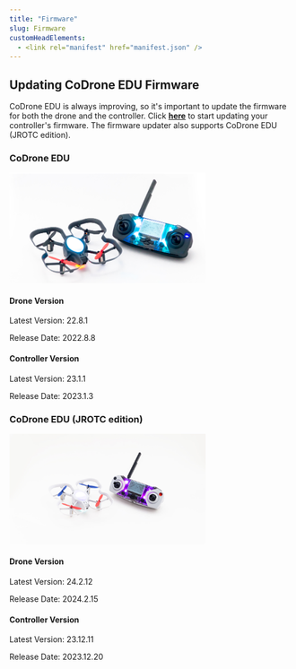 ```yaml
---
title: "Firmware"
slug: Firmware
customHeadElements:
  - <link rel="manifest" href="manifest.json" />
---
```


## Updating CoDrone EDU Firmware
CoDrone EDU is always improving, so it's important to update the firmware for both the drone and the controller. Click **<a href="https://codrone.robolink.com/edu/updater/">here</a>** to start updating your controller's firmware. The firmware updater also supports CoDrone EDU (JROTC edition).

<div className="firmware-row">
  <div className="firmware_div">
    <h3>CoDrone EDU</h3>
    <div className="firmware_div-fig">
      <img src="/img/CDE/drone_remote-4.png" width="350px"/>
    </div>
    <h4>Drone Version</h4>
    <p>Latest Version: 22.8.1</p>
    <p>Release Date: 2022.8.8</p>
    <h4>Controller Version</h4>
    <p>Latest Version: 23.1.1</p>
    <p>Release Date: 2023.1.3</p>
</div>

  <div className="firmware_div">
    <h3>CoDrone EDU (JROTC edition)</h3>
    <div className="firmware_div-fig">
      <img src="/img/CDE/drone_remote_cdej-3.jpg" width="350px"/>
    </div>
    <h4>Drone Version</h4>
    <p>Latest Version: 24.2.12</p>
    <p>Release Date: 2024.2.15</p>
    <h4>Controller Version</h4>
    <p>Latest Version: 23.12.11</p>
    <p>Release Date: 2023.12.20</p>
  </div>
</div>